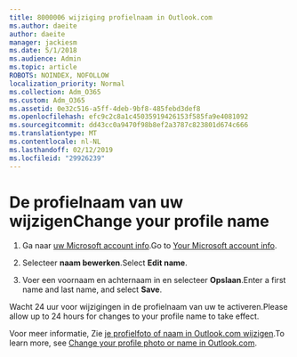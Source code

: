 ```yaml
---
title: 8000006 wijziging profielnaam in Outlook.com
ms.author: daeite
author: daeite
manager: jackiesm
ms.date: 5/1/2018
ms.audience: Admin
ms.topic: article
ROBOTS: NOINDEX, NOFOLLOW
localization_priority: Normal
ms.collection: Adm_O365
ms.custom: Adm_O365
ms.assetid: 0e32c516-a5ff-4deb-9bf8-485febd3def8
ms.openlocfilehash: efc9c2c8a1c45035919426153f585fa9e4081092
ms.sourcegitcommit: dd43cc0a9470f98b8ef2a3787c823801d674c666
ms.translationtype: MT
ms.contentlocale: nl-NL
ms.lasthandoff: 02/12/2019
ms.locfileid: "29926239"
---
```

# <a name="change-your-profile-name"></a><span data-ttu-id="1041b-102">De profielnaam van uw wijzigen</span><span class="sxs-lookup"><span data-stu-id="1041b-102">Change your profile name</span></span>

1. <span data-ttu-id="1041b-103">Ga naar [uw Microsoft account info](https://go.microsoft.com/fwlink/p/?linkid=860841).</span><span class="sxs-lookup"><span data-stu-id="1041b-103">Go to [Your Microsoft account info](https://go.microsoft.com/fwlink/p/?linkid=860841).</span></span>
    
2. <span data-ttu-id="1041b-104">Selecteer **naam bewerken**.</span><span class="sxs-lookup"><span data-stu-id="1041b-104">Select **Edit name**.</span></span> 
    
3. <span data-ttu-id="1041b-105">Voer een voornaam en achternaam in en selecteer **Opslaan**.</span><span class="sxs-lookup"><span data-stu-id="1041b-105">Enter a first name and last name, and select **Save**.</span></span> 
    
<span data-ttu-id="1041b-106">Wacht 24 uur voor wijzigingen in de profielnaam van uw te activeren.</span><span class="sxs-lookup"><span data-stu-id="1041b-106">Please allow up to 24 hours for changes to your profile name to take effect.</span></span>
  
<span data-ttu-id="1041b-107">Voor meer informatie, Zie [je profielfoto of naam in Outlook.com wijzigen](https://go.microsoft.com/fwlink/?linkid=873110).</span><span class="sxs-lookup"><span data-stu-id="1041b-107">To learn more, see [Change your profile photo or name in Outlook.com](https://go.microsoft.com/fwlink/?linkid=873110).</span></span>
  

